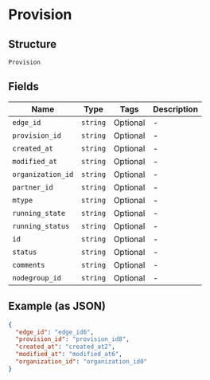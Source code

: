 
# Provision

## Structure

`Provision`

## Fields

| Name | Type | Tags | Description |
|  --- | --- | --- | --- |
| `edge_id` | `string` | Optional | - |
| `provision_id` | `string` | Optional | - |
| `created_at` | `string` | Optional | - |
| `modified_at` | `string` | Optional | - |
| `organization_id` | `string` | Optional | - |
| `partner_id` | `string` | Optional | - |
| `mtype` | `string` | Optional | - |
| `running_state` | `string` | Optional | - |
| `running_status` | `string` | Optional | - |
| `id` | `string` | Optional | - |
| `status` | `string` | Optional | - |
| `comments` | `string` | Optional | - |
| `nodegroup_id` | `string` | Optional | - |

## Example (as JSON)

```json
{
  "edge_id": "edge_id6",
  "provision_id": "provision_id8",
  "created_at": "created_at2",
  "modified_at": "modified_at6",
  "organization_id": "organization_id0"
}
```

